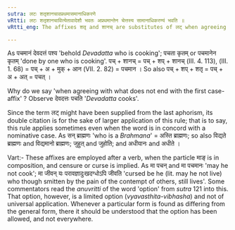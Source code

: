 ```yaml
---
sutra: लटः शतृशानचावप्रथमासमानाधिकरणे
vRtti: लटः शतृशानचावित्येतावादेशौ भवतः अप्रथमान्तेन चेत्तस्य सामानाधिकरण्यं भवति ॥
vRtti_eng: The affixes शतृ and शानच् are substitutes of लट् when agreeing with what does not end with the first case-affix.

---
```

As पचमानं देवदत्तं पश्य 'behold _Devadatta_ who is cooking'; पचता कृतम् or पचमानेन कृतम् 'done by one who is cooking'. पच् + शानच् = पच् + शप् + शानच् (III. 4. 113), (III. 1. 68) = पच् + अ + मुक् + आन (VII. 2. 82) = पचमान । So also पच् + शप् + शतृ = पच् + अ + अत् = पचत् ।

Why do we say 'when agreeing with what does not end with the first case-affix' ? Observe देवदत्तः पचति '_Devadatta_ cooks'.

Since the term लट् might have been supplied from the last aphorism, its double citation is for the sake of larger application of this rule; that is to say, this rule applies sometimes even when the word is in concord with a nominative case. As सन् ब्राह्मणः 'who is a _Brahmana_' = अस्ति ब्राह्मणः; so also विद्यते ब्राह्मणः and विद्यमानो ब्राह्मणः; जुहुत् and जुहोति; and अधीयानः and अधीते ।

Vart:- These affixes are employed after a verb, when the particle माङ् is in composition, and censure or curse is implied. As मा पचन् and मा पचमानः 'may he not cook'; मा जीवन् यः परावज्ञादुःखदग्धोऽपि जीवति  'cursed be he (lit. may he not live) who though smitten by the pain of the contempt of others, still lives'. Some commentators read the _anuvritti_ of the word 'option' from _sutra_ 121 into this. That option, however, is a limited option (_vyavasthita_-_vibhasha_) and not of universal application. Whenever a particular form is found as differing from the general form, there it should be understood that the option has been allowed, and not everywhere.